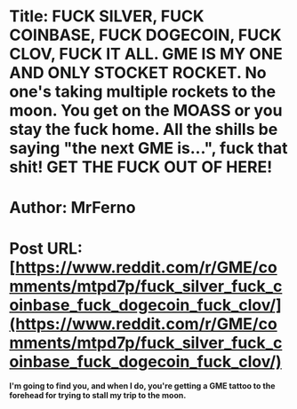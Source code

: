 # Title: FUCK SILVER, FUCK COINBASE, FUCK DOGECOIN, FUCK CLOV, FUCK IT ALL. GME IS MY ONE AND ONLY STOCKET ROCKET. No one's taking multiple rockets to the moon. You get on the MOASS or you stay the fuck home. All the shills be saying "the next GME is...", fuck that shit! GET THE FUCK OUT OF HERE!
# Author: MrFerno
# Post URL: [https://www.reddit.com/r/GME/comments/mtpd7p/fuck_silver_fuck_coinbase_fuck_dogecoin_fuck_clov/](https://www.reddit.com/r/GME/comments/mtpd7p/fuck_silver_fuck_coinbase_fuck_dogecoin_fuck_clov/)


**I'm going to find you, and when I do, you're getting a GME tattoo to the forehead for trying to stall my trip to the moon.**